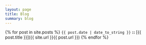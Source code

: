 ```yaml
---
layout: page
title: Blog
summary: blog
---
```


{% for post in site.posts %}
`{{ post.date | date_to_string }}` **::** [{{ post.title }}]({{ site.url }}{{ post.url }})
{% endfor %}
